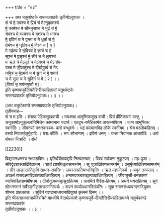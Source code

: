 +++
title = "०३"

+++
अथ चतुर्थाष्टके सप्तमप्रपाठके तृतीयोऽनुवाकः ।  
शं च॑ मे॒ मय॑श्‍च मे प्रि॒यं च॑ मेऽनुका॒मश्‍च॑  
मे॒ काम॑श्‍च मे सौमन॒सश्‍च॑ मे भ॒द्रं च॑ मे॒  
श्रेय॑श्‍च मे॒ वस्य॑श्‍च मे य॒श॑श्‍च मे॒ भग॑श्‍च  
मे॒ द्रवि॑णं च मे य॒न्ता च॑ मे ध॒र्ता च॑ मे॒  
क्षेम॑श्‍च मे॒ धृति॑श्‍च मे॒ विश्वं च [ १ ]  
मे मह॑श्‍च मे सं॒विच्‍च॑ मे॒ ज्ञा॑त्रं च मे॒  
सूश्‍च॑ मे प्र॒सृश्‍च॑ मे॒ सीरं च मे ल॒यश्‍च॑  
म ऋ॒तं च॑ मे॒ऽमृतं॑ च मेऽय॒क्ष्मं च॒ मेऽना॑म-  
यच्‍च मे जी॒वातु॑श्‍च मे दीर्घायु॒त्वं च॑ मेऽ  
नमि॒त्रं च॒ मे॒ऽभ॑यं च मे सु॒गं च॑ मे॒ शय॑नं  
च मे सूषा च॑ मे सुदिनं॑ च मे [ २ ] ।।  
[विश्वं॑ च॒ शय॑नम॒ष्टौ च॑]।  
इति कृष्णयजुर्वेदीयतैत्तिरीयसंहितायां चतुर्थाष्टके  
सप्तमप्रपाठके तृतियोऽनुवाकः।। ३ ।।

(अथ चतुर्थकाण्डे सप्‍तमप्रपाठके तृतियोऽनुवाकः)।  
तृतीयमाह—  
शं च म इति । शंशब्द ऐहिकसुखवाची । मयःशब्द आमुष्मिकसुख वाची। प्रियं प्रीतिकारणं वस्तु । अनुकामोऽनुकूलत्वनिमित्तेन काम्यमानः पदार्थः। एतदुभ-यमैहिकामेव तारतम्योपेतम् । काम आमुष्मिकः स्वर्गादिः । सौमनसो मनःस्वास्थ्य- करो बन्धुवर्गः । भद्रं कल्याणमिह लोके रमणीयम् । श्रेय परलोकहितम् । वस्यो निवासहेतुर्गृहादिः । यशः कीर्तिः । भगः सौभाग्यम् । द्रविणं धनम् । यन्ता नियामक आचार्यदिः । धर्ता पोषकः पित्रादिः । क्षेमो

[[2230]]

विद्यमानधनस्य रक्षणशक्तिः । घृतिर्धैर्यमापद्यपि निश्चलत्वम् । विश्वं सर्वजना नुकूल्यम् । महः पूजा । संविद्वेदशास्त्रादिविज्ञानम् । शात्रं ज्ञापयितृत्वसामर्थ्यम् । सूः पुत्रादिप्रेरणसामर्थ्यम् । प्रसूर्भृत्यादिप्रेरणसामर्थ्यम् । सीरं लाङ्गलादिकृषि साधन-संपत्तिः । लयस्तत्प्रतिबन्धनिवृत्तिः । ऋतं यज्ञादिकर्म । अमृतं तत्फलम् । अयक्ष्मं राजयक्ष्मादिप्रबलव्याधिराहित्यम् । अनामयज्‍ज्‍वराद्यल्पव्याधिराहित्यम् । जीवातुर्जी-वनकारणं व्याधिपरिहारार्थमौषधम् । दीर्घायुत्वमपमृत्सुराहित्यम् । अनमित्रं वैरिरा-हित्यम् । अभयं भयराहित्यम् । सुगं शोभनगमनं सर्वैरङ्गीकृताचरणमित्यर्थः । शयनं शय्योपधानदिसंपत्तिः । सूषा स्नानसंध्यावन्दनादियुक्तः शोभनः प्रातःकालः । सुदिनं यज्ञदानाध्ययनादियुक्तं कृत्स्नं दिनम् ।।  
इति श्रीमत्सायणाचार्यविरचिते माधवीये वेदार्थप्रकाशे कृष्णयजुर्वे-दीयतैत्तिरीयसंहिताभाष्ये चतुर्थकाण्डे सप्तमप्रपाठके  
तृतीयोऽनुवाकः ।। ३ ।।
